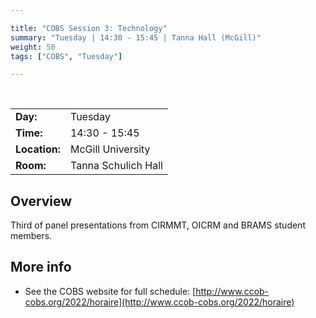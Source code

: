 ```yaml
---

title: "COBS Session 3: Technology"
summary: "Tuesday | 14:30 - 15:45 | Tanna Hall (McGill)"
weight: 50
tags: ["COBS", "Tuesday"]

---
```


<br>

| | |
| - | - |
| **Day:** | Tuesday |
| **Time:** | 14:30 - 15:45 |
| **Location:** | McGill University |
| **Room:** | Tanna Schulich Hall |

## Overview

Third of panel presentations from CIRMMT, OICRM and BRAMS student members.

## More info

- See the COBS website for full schedule: [http://www.ccob-cobs.org/2022/horaire](http://www.ccob-cobs.org/2022/horaire)
